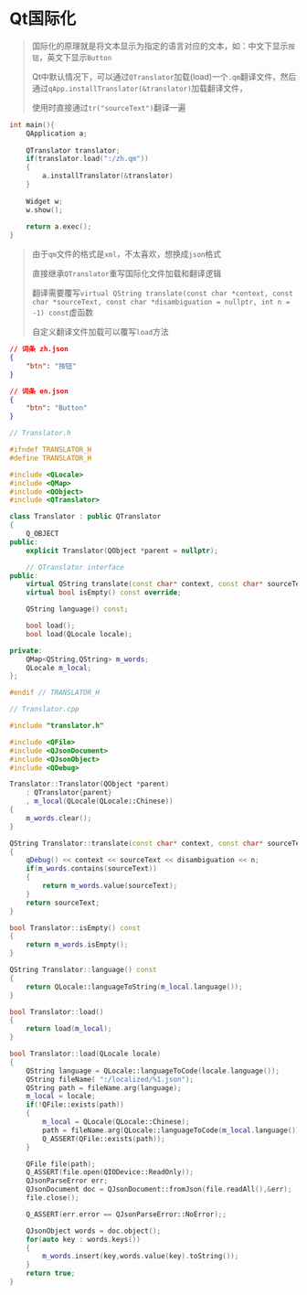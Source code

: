 # Qt国际化

> 国际化的原理就是将文本显示为指定的语言对应的文本，如：中文下显示`按钮`，英文下显示`Button`
> 
> Qt中默认情况下，可以通过`QTranslator`加载(load)一个`.qm`翻译文件，然后通过`qApp.installTranslator(&translator)`加载翻译文件，
> 
> 使用时直接通过`tr("sourceText")`翻译一遍

```cpp
int main(){
    QApplication a;
    
    QTranslator translator;
    if(translator.load(":/zh.qm"))
    {
        a.installTranslator(&translator)
    }
    
    Widget w;
    w.show();
    
    return a.exec();
}
```

> 由于`qm`文件的格式是`xml`，不太喜欢，想换成`json`格式
> 
> 直接继承`QTranslator`重写国际化文件加载和翻译逻辑
> 
> 翻译需要覆写`virtual QString translate(const char *context, const char *sourceText, const char *disambiguation = nullptr, int n = -1) const`虚函数
> 
> 自定义翻译文件加载可以覆写`load`方法

```json
// 词条 zh.json
{
    "btn": "按钮"
}
```

```json
// 词条 en.json
{
    "btn": "Button"
}
```

```cpp
// Translator.h

#ifndef TRANSLATOR_H
#define TRANSLATOR_H

#include <QLocale>
#include <QMap>
#include <QObject>
#include <QTranslator>

class Translator : public QTranslator
{
    Q_OBJECT
public:
    explicit Translator(QObject *parent = nullptr);

    // QTranslator interface
public:
    virtual QString translate(const char* context, const char* sourceText, const char* disambiguation, int n) const override;
    virtual bool isEmpty() const override;

    QString language() const;

    bool load();
    bool load(QLocale locale);

private:
    QMap<QString,QString> m_words;
    QLocale m_local;
};

#endif // TRANSLATOR_H
```

```cpp
// Translator.cpp

#include "translator.h"

#include <QFile>
#include <QJsonDocument>
#include <QJsonObject>
#include <QDebug>

Translator::Translator(QObject *parent)
    : QTranslator{parent}
    , m_local(QLocale(QLocale::Chinese))
{
    m_words.clear();
}

QString Translator::translate(const char* context, const char* sourceText, const char* disambiguation, int n) const
{
    qDebug() << context << sourceText << disambiguation << n;
    if(m_words.contains(sourceText))
    {
        return m_words.value(sourceText);
    }
    return sourceText;
}

bool Translator::isEmpty() const
{
    return m_words.isEmpty();
}

QString Translator::language() const
{
    return QLocale::languageToString(m_local.language());
}

bool Translator::load()
{
    return load(m_local);
}

bool Translator::load(QLocale locale)
{
    QString language = QLocale::languageToCode(locale.language());
    QString fileName( ":/localized/%1.json");
    QString path = fileName.arg(language);
    m_local = locale;
    if(!QFile::exists(path))
    {
        m_local = QLocale(QLocale::Chinese);
        path = fileName.arg(QLocale::languageToCode(m_local.language()));
        Q_ASSERT(QFile::exists(path));
    }

    QFile file(path);
    Q_ASSERT(file.open(QIODevice::ReadOnly));
    QJsonParseError err;
    QJsonDocument doc = QJsonDocument::fromJson(file.readAll(),&err);
    file.close();

    Q_ASSERT(err.error == QJsonParseError::NoError);;

    QJsonObject words = doc.object();
    for(auto key : words.keys())
    {
        m_words.insert(key,words.value(key).toString());
    }
    return true;
}

```